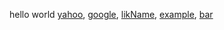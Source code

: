 hello world [yahoo][1], [google][2], [likName][], [example][], [bar][4]

[1]:http://yahoo.com.tw 
[2]:http://google.com 
[likName]:http://foo.com 
[4]:http://bar.com "site for bar"
[example]:https://example.com 